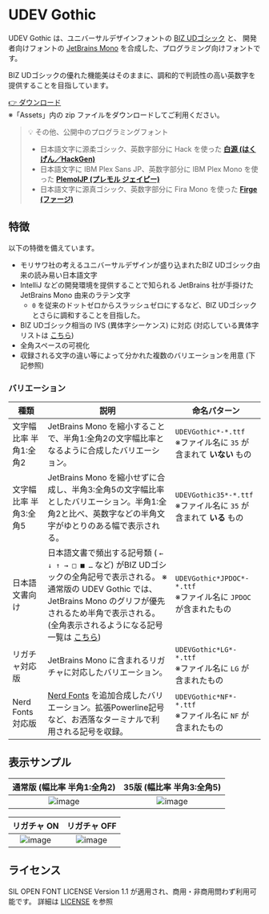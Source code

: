 # UDEV Gothic

UDEV Gothic は、ユニバーサルデザインフォントの [BIZ UDゴシック](https://github.com/googlefonts/morisawa-biz-ud-gothic) と、 開発者向けフォントの [JetBrains Mono](https://github.com/JetBrains/JetBrainsMono) を合成した、プログラミング向けフォントです。

BIZ UDゴシックの優れた機能美はそのままに、調和的で判読性の高い英数字を提供することを目指しています。

[👉 ダウンロード](https://github.com/yuru7/udev-gothic/releases)  
※「Assets」内の zip ファイルをダウンロードしてご利用ください。

> 💡 その他、公開中のプログラミングフォント
>
> - 日本語文字に源柔ゴシック、英数字部分に Hack を使った [**白源 (はくげん／HackGen)**](https://github.com/yuru7/HackGen)
> - 日本語文字に IBM Plex Sans JP、英数字部分に IBM Plex Mono を使った [**PlemolJP (プレモル ジェイピー)**](https://github.com/yuru7/PlemolJP)
> - 日本語文字に源真ゴシック、英数字部分に Fira Mono を使った [**Firge (ファージ)**](https://github.com/yuru7/Firge)

## 特徴

以下の特徴を備えています。

- モリサワ社の考えるユニバーサルデザインが盛り込まれたBIZ UDゴシック由来の読み易い日本語文字
- IntelliJ などの開発環境を提供することで知られる JetBrains 社が手掛けた JetBrains Mono 由来のラテン文字
  - `0` を従来のドットゼロからスラッシュゼロにするなど、BIZ UDゴシックとさらに調和することを目指した。
- BIZ UDゴシック相当の IVS (異体字シーケンス) に対応 (対応している異体字リストは [こちら](https://raw.githubusercontent.com/yuru7/udev-gothic/main/doc/ivs.txt))
- 全角スペースの可視化
- 収録される文字の違い等によって分かれた複数のバリエーションを用意 (下記参照)

### バリエーション

| 種類                   | 説明                                                                                                                                                                                                                                           | 命名パターン                                                         |
| ---------------------- | ---------------------------------------------------------------------------------------------------------------------------------------------------------------------------------------------------------------------------------------------- | -------------------------------------------------------------------- |
| 文字幅比率 半角1:全角2 | JetBrains Mono を縮小することで、半角1:全角2の文字幅比率となるように合成したバリエーション。                                                                                                                                                   | `UDEVGothic*-*.ttf`<br>※ファイル名に `35` が含まれて **いない** もの |
| 文字幅比率 半角3:全角5 | JetBrains Mono を縮小せずに合成し、半角3:全角5の文字幅比率としたバリエーション。半角1:全角2と比べ、英数字などの半角文字がゆとりのある幅で表示される。                                                                                          | `UDEVGothic35*-*.ttf`<br>※ファイル名に `35` が含まれて **いる** もの |
| 日本語文書向け         | 日本語文書で頻出する記号類 ( `← ↓ ↑ → □ ■ …` など) がBIZ UDゴシックの全角記号で表示される。 ※通常版の UDEV Gothic では、JetBrains Mono のグリフが優先されるため半角で表示される。 (全角表示されるようになる記号一覧は [こちら](doc/JPDOC.txt)) | `UDEVGothic*JPDOC*-*.ttf`<br>※ファイル名に `JPDOC` が含まれたもの    |
| リガチャ対応版         | JetBrains Mono に含まれるリガチャに対応したバリエーション。                                                                                                                                                                                    | `UDEVGothic*LG*-*.ttf`<br>※ファイル名に `LG` が含まれたもの          |
| Nerd Fonts 対応版      | [Nerd Fonts](https://www.nerdfonts.com/) を追加合成したバリエーション。拡張Powerline記号など、お洒落なターミナルで利用される記号を収録。                                                                                                       | `UDEVGothic*NF*-*.ttf`<br>※ファイル名に `NF` が含まれたもの          |

## 表示サンプル

|                                           通常版 (幅比率 半角1:全角2)                                           |                                            35版 (幅比率 半角3:全角5)                                            |
| :-------------------------------------------------------------------------------------------------------------: | :-------------------------------------------------------------------------------------------------------------: |
| ![image](https://user-images.githubusercontent.com/13458509/163554505-af07d1b1-574a-42a0-a7c4-01cccef75537.png) | ![image](https://user-images.githubusercontent.com/13458509/163554472-de0ebb09-9f82-4d61-8c68-51dbc938858a.png) |

|                                                   リガチャ ON                                                   |                                                  リガチャ OFF                                                   |
| :-------------------------------------------------------------------------------------------------------------: | :-------------------------------------------------------------------------------------------------------------: |
| ![image](https://user-images.githubusercontent.com/13458509/159891788-b97865ee-9b94-4691-b44e-f39f55a8bdef.png) | ![image](https://user-images.githubusercontent.com/13458509/159892000-99b356e5-42d0-4007-85eb-424abc386a05.png) |

## ライセンス

SIL OPEN FONT LICENSE Version 1.1 が適用され、商用・非商用問わず利用可能です。
詳細は [LICENSE](https://raw.githubusercontent.com/yuru7/udev-gothic/main/LICENSE) を参照
